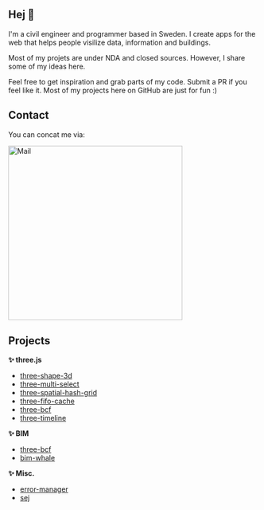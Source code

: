## Hej 👋

I'm a civil engineer and programmer based in Sweden.
I create apps for the web that helps people visilize data, information and buildings.

Most of my projets are under NDA and closed sources.
However, I share some of my ideas here.

Feel free to get inspiration and grab parts of my code. Submit a PR if you feel like it.
Most of my projects here on GitHub are just for fun :)

## Contact

You can concat me via:

<img src="https://andrewisen.se/mail.jpg" width="350" title="Mail">

## Projects

**✨ three.js**

- [three-shape-3d](https://github.com/andrewisen-tikab/three-shape-3d)
- [three-multi-select](https://github.com/andrewisen-tikab/three-multi-select)
- [three-spatial-hash-grid](https://github.com/andrewisen-tikab/three-spatial-hash-grid)
- [three-fifo-cache](https://github.com/andrewisen-tikab/three-fifo-cache)
- [three-bcf](https://github.com/andrewisen-tikab/three-bcf)
- [three-timeline](https://github.com/andrewisen-tikab/three-timeline)

**✨ BIM**

- [three-bcf](https://github.com/andrewisen-tikab/three-bcf)
- [bim-whale](https://github.com/andrewisen/bim-whale)

**✨ Misc.**

- [error-manager](https://github.com/andrewisen-tikab/error-manager)
- [sej](https://github.com/andrewisen-tikab/sej)



